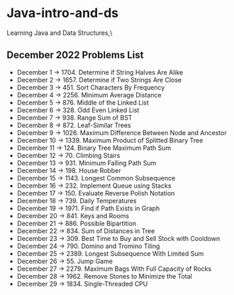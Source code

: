 # Java-intro-and-ds

Learning Java and Data Structures,\

## December 2022 Problems List

- December 1 -> 1704. Determine if String Halves Are Alike
- December 2 -> 1657. Determine if Two Strings Are Close
- December 3 -> 451. Sort Characters By Frequency
- December 4 -> 2256. Minimum Average Distance
- December 5 -> 876. Middle of the Linked List
- December 6 -> 328. Odd Even Linked List
- December 7 -> 938. Range Sum of BST
- December 8 -> 872. Leaf-Similar Trees
- December 9 -> 1026. Maximum Difference Between Node and Ancestor
- December 10 -> 1339. Maximum Product of Splitted Binary Tree
- December 11 -> 124. Binary Tree Maximum Path Sum
- December 12 -> 70. Climbing Stairs
- December 13 -> 931. Minimum Falling Path Sum
- December 14 -> 198. House Robber
- December 15 -> 1143. Longest Common Subsequence
- December 16 -> 232. Implement Queue using Stacks
- December 17 -> 150. Evaluate Reverse Polish Notation
- December 18 -> 739. Daily Temperatures
- December 19 -> 1971. Find if Path Exists in Graph
- December 20 -> 841. Keys and Rooms
- December 21 -> 886. Possible Bipartition
- December 22 -> 834. Sum of Distances in Tree
- December 23 -> 309. Best Time to Buy and Sell Stock with Cooldown
- December 24 -> 790. Domino and Tromino Tiling
- December 25 -> 2389. Longest Subsequence With Limited Sum
- December 26 -> 55. Jump Game
- December 27 -> 2279. Maximum Bags With Full Capacity of Rocks
- December 28 -> 1962. Remove Stones to Minimize the Total
- December 29 -> 1834. Single-Threaded CPU

